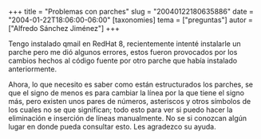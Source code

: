 +++
title = "Problemas con parches"
slug = "20040122180635886"
date = "2004-01-22T18:06:00-06:00"
[taxonomies]
tema = ["preguntas"]
autor = ["Alfredo Sánchez Jiménez"]
+++

Tengo instalado qmail en RedHat 8, recientemente intenté instalarle un
parche pero me dió algunos errores, estos fueron provocados por los
cambios hechos al código fuente por otro parche que había instalado
anteriormente.

<!-- more -->
Ahora, lo que necesito es saber como están estructurados los parches, se
que el signo de menos es para cambiar la línea por la que tiene el signo
más, pero existen unos pares de números, asteriscos y otros símbolos de
los cuales no se que significan; todo esto para ver si puedo hacer la
eliminación e inserción de líneas manualmente. No se si conozcan algún
lugar en donde pueda consultar esto. Les agradezco su ayuda.
